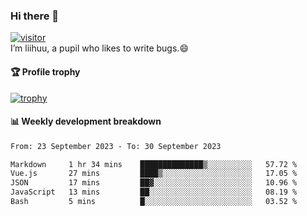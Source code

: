 ### Hi there 👋
[![visitor](https://visitor-badge.glitch.me/badge?page_id=liihuu&right_color=blue)](https://github.com/liihuu)<br>
I’m liihuu, a pupil who likes to write bugs.😄


#### 🏆 Profile trophy
[![trophy](https://github-profile-trophy.vercel.app?username=liihuu&margin-w=16&margin-h=16&rank=-C,-B)](https://github.com/liihuu)


#### 📊 Weekly development breakdown
<!--START_SECTION:waka-->

```txt
From: 23 September 2023 - To: 30 September 2023

Markdown     1 hr 34 mins    ██████████████▒░░░░░░░░░░   57.72 %
Vue.js       27 mins         ████▒░░░░░░░░░░░░░░░░░░░░   17.05 %
JSON         17 mins         ██▓░░░░░░░░░░░░░░░░░░░░░░   10.96 %
JavaScript   13 mins         ██░░░░░░░░░░░░░░░░░░░░░░░   08.19 %
Bash         5 mins          █░░░░░░░░░░░░░░░░░░░░░░░░   03.52 %
```

<!--END_SECTION:waka-->

<!--
**liihuu/liihuu** is a ✨ _special_ ✨ repository because its `README.md` (this file) appears on your GitHub profile.

Here are some ideas to get you started:

- 🔭 I’m currently working on ...
- 🌱 I’m currently learning ...
- 👯 I’m looking to collaborate on ...
- 🤔 I’m looking for help with ...
- 💬 Ask me about ...
- 📫 How to reach me: ...
- 😄 Pronouns: ...
- ⚡ Fun fact: ...
-->
